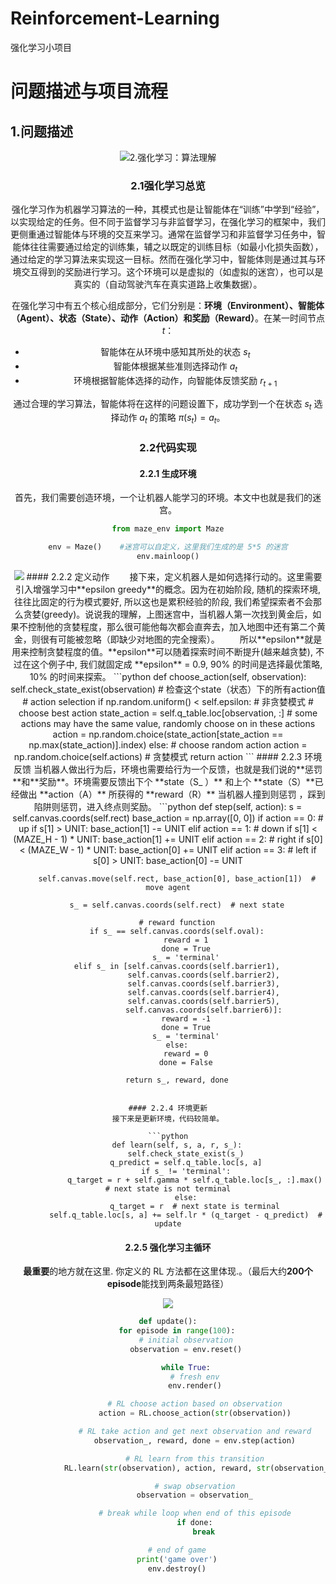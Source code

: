 # Reinforcement-Learning
强化学习小项目
# 问题描述与项目流程
## 1.问题描述
<div align=center><img src="https://img-blog.csdnimg.cn/20190529100945788.png")  
在该项目中，你将使用强化学习算法（本文使用的**Q-Learning**），实现一个自动走迷宫的机器人。
1. 如上图所示，机器人初始位置在地图左上角。在我们的迷宫中，有**墙壁（黑色方块）**、**炸弹（黄色圆块）**及**终点（绿色方块）**。机器人要尽可能避开陷阱，并且拿到黄金后，以最少的步子到达终点。
2. 机器人可执行的动作包括：向左走 **L** 、向右走 **R** 、向上走 **U** 、向下走 **D** 。
3. 执行不同动作后，根据不同的情况会活动不同的奖励，具体而言，有以下几种情况： 
	- 走到墙壁： -10
	- 走到陷阱：- 30
	- 走到终点：+50

## 2.强化学习：算法理解  
### 2.1强化学习总览
强化学习作为机器学习算法的一种，其模式也是让智能体在“训练”中学到“经验”，以实现给定的任务。但不同于监督学习与非监督学习，在强化学习的框架中，我们更侧重通过智能体与环境的交互来学习。通常在监督学习和非监督学习任务中，智能体往往需要通过给定的训练集，辅之以既定的训练目标（如最小化损失函数），通过给定的学习算法来实现这一目标。然而在强化学习中，智能体则是通过其与环境交互得到的奖励进行学习。这个环境可以是虚拟的（如虚拟的迷宫），也可以是真实的（自动驾驶汽车在真实道路上收集数据）。

在强化学习中有五个核心组成部分，它们分别是：**环境（Environment）、智能体（Agent）、状态（State）、动作（Action）和奖励（Reward）**。在某一时间节点 $t$：

* 智能体在从环境中感知其所处的状态 $s_t$
* 智能体根据某些准则选择动作 $a_t$
* 环境根据智能体选择的动作，向智能体反馈奖励 $r_{t+1}$

通过合理的学习算法，智能体将在这样的问题设置下，成功学到一个在状态 $s_t$ 选择动作 $a_t$ 的策略 $\pi (s_t) = a_t$。

### 2.2代码实现
#### 2.2.1 生成环境
首先，我们需要创造环境，一个让机器人能学习的环境。本文中也就是我们的迷宫。

```python
from maze_env import Maze

env = Maze()	#迷宫可以自定义，这里我们生成的是 5*5 的迷宫
env.mainloop()
```
<div align=center><img src="https://img-blog.csdnimg.cn/20190529100945788.png")</div>   
#### 2.2.2 定义动作
&emsp;&emsp;接下来，定义机器人是如何选择行动的。这里需要引入增强学习中**epsilon greedy**的概念。因为在初始阶段, 随机的探索环境, 往往比固定的行为模式要好, 所以这也是累积经验的阶段, 我们希望探索者不会那么贪婪(greedy)。说说我的理解，上图迷宫中，当机器人第一次找到黄金后，如果不控制他的贪婪程度，那么很可能他每次都会直奔去，加入地图中还有第二个黄金，则很有可能被忽略（即缺少对地图的完全搜索）。
&emsp;&emsp;所以**epsilon**就是用来控制贪婪程度的值。**epsilon**可以随着探索时间不断提升(越来越贪婪), 不过在这个例子中, 我们就固定成 **epsilon** = 0.9, 90% 的时间是选择最优策略, 10% 的时间来探索。
```python
   def choose_action(self, observation):
        self.check_state_exist(observation)	# 检查这个state（状态）下的所有action值
        # action selection
        if np.random.uniform() < self.epsilon:	# 非贪婪模式
            # choose best action
            state_action = self.q_table.loc[observation, :]
            # some actions may have the same value, randomly choose on in these actions
            action = np.random.choice(state_action[state_action == np.max(state_action)].index)
        else:
            # choose random action
            action = np.random.choice(self.actions)	# 贪婪模式
        return action
```
#### 2.2.3 环境反馈 
当机器人做出行为后，环境也需要给行为一个反馈，也就是我们说的**惩罚**和**奖励**。环境需要反馈出下个  **state（S_ ）** 和上个 **state（S）**已经做出 **action（A）** 所获得的 **reward（R）** 当机器人撞到则惩罚 ，踩到陷阱则惩罚，进入终点则奖励。
```python
    def step(self, action):
        s = self.canvas.coords(self.rect)
        base_action = np.array([0, 0])
        if action == 0:   # up
            if s[1] > UNIT:
                base_action[1] -= UNIT
        elif action == 1:   # down
            if s[1] < (MAZE_H - 1) * UNIT:
                base_action[1] += UNIT
        elif action == 2:   # right
            if s[0] < (MAZE_W - 1) * UNIT:
                base_action[0] += UNIT
        elif action == 3:   # left
            if s[0] > UNIT:
                base_action[0] -= UNIT

        self.canvas.move(self.rect, base_action[0], base_action[1])  # move agent

        s_ = self.canvas.coords(self.rect)  # next state

        # reward function
        if s_ == self.canvas.coords(self.oval):
            reward = 1
            done = True
            s_ = 'terminal'
        elif s_ in [self.canvas.coords(self.barrier1),
                    self.canvas.coords(self.barrier2),
                    self.canvas.coords(self.barrier3),
                    self.canvas.coords(self.barrier4),
                    self.canvas.coords(self.barrier5),
                    self.canvas.coords(self.barrier6)]:
            reward = -1
            done = True
            s_ = 'terminal'
        else:
            reward = 0
            done = False

        return s_, reward, done
```

#### 2.2.4 环境更新
接下来是更新环境，代码较简单。

```python
    def learn(self, s, a, r, s_):
        self.check_state_exist(s_)
        q_predict = self.q_table.loc[s, a]
        if s_ != 'terminal':
            q_target = r + self.gamma * self.q_table.loc[s_, :].max()  # next state is not terminal
        else:
            q_target = r  # next state is terminal
        self.q_table.loc[s, a] += self.lr * (q_target - q_predict)  # update
```

#### 2.2.5 强化学习主循环
**最重要**的地方就在这里. 你定义的 RL 方法都在这里体现.。（最后大约**200个episode**能找到两条最短路径）
<div align=center><img src="https://img-blog.csdnimg.cn/20190529153412964.png?x-oss-process=image/watermark,type_ZmFuZ3poZW5naGVpdGk,shadow_10,text_aHR0cHM6Ly9ibG9nLmNzZG4ubmV0L0dpbGdhbWU=,size_16,color_FFFFFF,t_70")</div>  

```python
def update():
    for episode in range(100):
        # initial observation
        observation = env.reset()

        while True:
            # fresh env
            env.render()

            # RL choose action based on observation
            action = RL.choose_action(str(observation))

            # RL take action and get next observation and reward
            observation_, reward, done = env.step(action)

            # RL learn from this transition
            RL.learn(str(observation), action, reward, str(observation_))

            # swap observation
            observation = observation_

            # break while loop when end of this episode
            if done:
                break

    # end of game
    print('game over')
    env.destroy()
```
